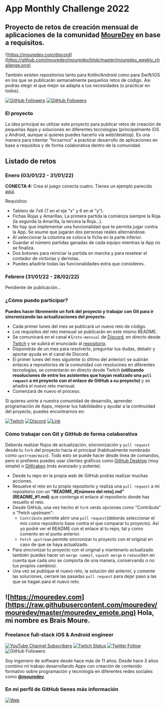 # App Monthly Challenge 2022
## Proyecto de retos de creación mensual de aplicaciones de la comunidad **[MoureDev](https://moure.dev)** en base a requisitos.

![https://mouredev.com/discord](https://github.com/mouredev/mouredev/blob/master/mouredev_weekly_challenge.png)

También existen repositorios tanto para Kotlin/Android como para Swift/iOS en los que se publicarán semanalmente pequeños retos de código. Así podrás elegir el que mejor se adapta a tus necesidades (o practicar en todos).

[![GitHub Followers](https://img.shields.io/github/stars/mouredev/Weekly-Challenge-2022-Kotlin?label=Repositorio%20público%20retos%20Kotlin/Android&style=social)](https://github.com/mouredev/Weekly-Challenge-2022-Kotlin)
[![GitHub Followers](https://img.shields.io/github/stars/mouredev/Weekly-Challenge-2022-Swift?label=Repositorio%20público%20retos%20Swift/iOS&style=social)](https://github.com/mouredev/Weekly-Challenge-2022-Swift)

### El proyecto
La idea principal es utilizar este proyecto para publicar retos de creación de pequeñas Apps y soluciones en diferentes tecnologías (principalmente iOS y Android, aunque si quieres puedes hacerlo via web/desktop). Es una manera para intentar "forzarnos" a practicar desarrollo de aplicaciones en base a requisitos y de forma colaborativa dentro de la comunidad.

## Listado de retos
### Enero (03/01/22 - 31/01/22)
**CONECTA 4:** Crea el juego conecta cuatro. Tienes un ejemplo parecido [aquí](https://solitariosonline.es/conecta-4). 

Requisitos:

* Tablero de 7x6 (7 en el eje "x" y 6 en el "y").
* Fichas Rojas y Amarillas. La primera partida la comienza siempre la Roja (la segunda la Amarilla, la tercera la Roja...).
* No hay que implementar una funcionalidad que te permita jugar contra la App. Se asume que jugarán dos personas reales alternándose.
* Al seleccionar la columna se coloca la ficha en la parte inferior.
* Guardar el número partidas ganadas de cada equipo mientras la App no se finaliza.
* Dos botones para reiniciar la partida en marcha y para resetear el contador de victorias y derrotas.
* Puedes añadirle todas las funcionalidades extra que consideres.

### Febrero (31/01/22 - 28/02/22)
Pendiente de publicación...

### ¿Cómo puedo participar?

**Puedes hacer libremente un fork del proyecto y trabajar con Git para ir sincronizando las actualizaciones del proyecto.**

* Cada primer lunes del mes se publicará un nuevo reto de código.
* Los requisitos del reto mensual se publicarán en este mismo README.
* Se comunicará en el canal `#🗓reto-mensual` de [Discord](https://mouredev.com/discord), en directo desde [Twitch](https://twitch.tv/mouredev) y se subirá el enunciado al [repositorio](https://github.com/mouredev/Monthly-App-Challenge-2022).
* Dispondrás de un mes para resolverlo, preguntar tus dudas, debatir y aportar ayuda en el canal de Discord.
* El primer lunes del mes siguiente (o último del anterior) se subirán enlaces a repositorios de la comunidad con resolucines en diferentes tecnologías, se comentarán en directo desde Twitch **(utilizando resoluciones de entre los asistentes que hayan realizado una `pull request` a mi proyecto con el enlace de GitHub a su proyecto)** y se añadirá el nuevo reto mensual.
* Comenzará de nuevo el proceso.

Si quieres unirte a nuestra comunidad de desarrollo, aprender programación de Apps, mejorar tus habilidades y ayudar a la continuidad del proyecto, puedes encontrarnos en:

[![Twitch](https://img.shields.io/badge/Twitch-Retos_en_directo-9146FF?style=for-the-badge&logo=twitch&logoColor=white&labelColor=101010)](https://twitch.tv/mouredev)
[![Discord](https://img.shields.io/badge/Discord-Canal_de_chat_para_retos-5865F2?style=for-the-badge&logo=discord&logoColor=white&labelColor=101010)](https://mouredev.com/discord)
[![Link](https://img.shields.io/badge/Links_de_interés-moure.dev-39E09B?style=for-the-badge&logo=Linktree&logoColor=white&labelColor=101010)](https://mouredev.com)

### Cómo trabajar con Git y GitHub de forma colaborativa

Deberás realizar flujos de actualización, sincronización y `pull request` desde tu `fork` del proyecto hacia el principal (habitualmente nombrado como `upstream/main`).
Todo esto se puede hacer desde línea de comandos, pero si prefieres puedes usar clientes gráficos como [GitHub Desktop](https://desktop.github.com/) (muy simple) o [GitKraken](https://www.gitkraken.com/invite/cZWhJq1v) (más avanzado y potente).

* Desde tu repo en la propia web de GitHub podrás realizar muchas acciones.
* Resuelve el reto en tu propio repositorio y realiza una `pull request` a mi repositorio con un **"README_#[número del reto].md" (README_#1.md)** que contenga el enlace al repositorio donde has resuelto el reto.
* Desde GitHub, una vez hecho el `fork` verás opciones como "Contribute" o "Fetch upstream":
	* `Contribute` permite abrir una `pull request`(deberás seleccionar el mío como repositorio base contra el que comparar tu proyecto). Así yo podré ver el README con el enlace al tu repo, tal y como comento en el punto anterior. 
	* `Fetch upstream` permite sincronizar tu proyecto con el original en caso de que se haya actualizado.
* Para sincronizar tu proyecto con el original y mantenerlo actualizado también puedes hacer un `merge commit`, `squash merge` o `rebase`(ten en cuenta que cada uno se comporta de una manera, conservando o no tus propios cambios).
* Una vez se publique el nuevo reto, la solución del anterior, y comente las soluciones, cerraré las pasadas `pull request` para dejar paso a las que se hagan para el nuevo reto.

## ![https://mouredev.com](https://raw.githubusercontent.com/mouredev/mouredev/master/mouredev_emote.png) Hola, mi nombre es Brais Moure.
### Freelance full-stack iOS & Android engineer

[![YouTube Channel Subscribers](https://img.shields.io/youtube/channel/subscribers/UCxPD7bsocoAMq8Dj18kmGyQ?style=social)](https://youtube.com/mouredevapps?sub_confirmation=1)
[![Twitch Status](https://img.shields.io/twitch/status/mouredev?style=social)](https://twitch.com/mouredev)
[![Twitter Follow](https://img.shields.io/twitter/follow/mouredev?style=social)](https://twitter.com/mouredev)
![GitHub Followers](https://img.shields.io/github/followers/mouredev?style=social)

Soy ingeniero de software desde hace más de 11 años. Desde hace 3 años combino mi trabajo desarrollando Apps con creación de contenido formativo sobre programación y tecnología en diferentes redes sociales como **[@mouredev](https://moure.dev)**.

### En mi perfil de GitHub tienes más información

[![Web](https://img.shields.io/badge/GitHub-MoureDev-14a1f0?style=for-the-badge&logo=github&logoColor=white&labelColor=101010)](https://github.com/mouredev)